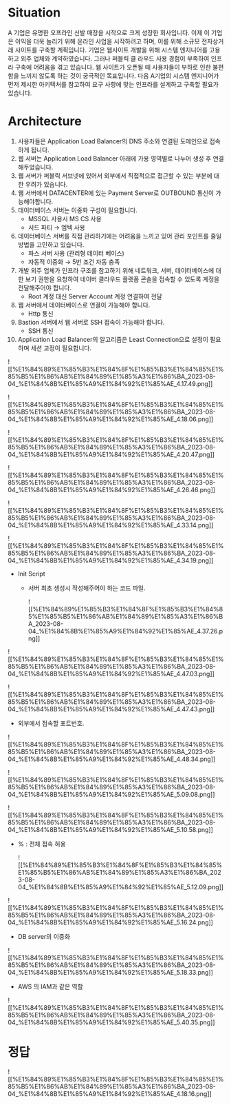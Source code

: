 # Situation

A 기업은 유명한 오프라인 신발 매장을 시작으로 크게 성장한 회사입니다. 이제 이 기업은 이익을 더욱 늘리기 위해 온라인 사업을 시작하려고 하며, 이를 위해 소규모 전자상거래 사이트를 구축할 계획입니다. 기업은 웹사이트 개발을 위해 시스템 엔지니어를 고용하고 외주 업체와 계약하였습니다. 그러나 퍼블릭 클 라우드 사용 경험이 부족하여 인프라 구축에 어려움을 겪고 있습니다. 웹 사이트가 오픈될 때 사용자들이 부하로 인한 불편함을 느끼지 않도록 하는 것이 궁극적인 목표입니다. 다음 A기업의 시스템 엔지니어가 먼저 제시한 아키텍처를 참고하여 요구 사항에 맞는 인프라를 설계하고 구축할 필요가 있습니다.

  

# Architecture

1. 사용자들은 Application Load Balancer의 DNS 주소와 연결된 도메인으로 접속하게 됩니다.
2. 웹 서버는 Application Load Balancer 아래에 가용 영역별로 나누어 생성 후 연결해두었습니다.
3. 웹 서버가 퍼블릭 서브넷에 있어서 외부에서 직접적으로 접근할 수 있는 부분에 대한 우려가 있습니다.
4. 웹 서버에서 DATACENTER에 있는 Payment Server로 OUTBOUND 통신이 가능해야합니다.
5. 데이터베이스 서버는 이중화 구성이 필요합니다.
    - MSSQL 사용시 MS CS 사용
    - 서드 파티 → 엠텍 사용
6. 데이터베이스 서버를 직접 관리하기에는 어려움을 느끼고 있어 관리 포인트를 줄일 방법을 고민하고 있습니다.
    - 파스 서버 사용 (관리형 데이터 베이스)
    - 자동적 이중화 → 5번 조건 자동 충족
7. 개발 외주 업체가 인프라 구조를 참고하기 위해 네트워크, 서버, 데이터베이스에 대한 보기 권한을 요청하여 네이버 클라우드 플랫폼 콘솔을 접속할 수 있도록 계정을 전달해주어야 합니다.
    - Root 계정 대신 Server Account 계정 연결하여 전달
8. 웹 서버에서 데이터베이스로 연결이 가능해야 합니다.
    - Http 통신
9. Bastion 서버에서 웹 서버로 SSH 접속이 가능해야 합니다.
    - SSH 통신
10. Application Load Balancer의 알고리즘은 Least Connection으로 설정이 필요하며 세션 고정이 필요합니다.

  

  

  

![[%E1%84%89%E1%85%B3%E1%84%8F%E1%85%B3%E1%84%85%E1%85%B5%E1%86%AB%E1%84%89%E1%85%A3%E1%86%BA_2023-08-04_%E1%84%8B%E1%85%A9%E1%84%92%E1%85%AE_4.17.49.png]]

  

  

![[%E1%84%89%E1%85%B3%E1%84%8F%E1%85%B3%E1%84%85%E1%85%B5%E1%86%AB%E1%84%89%E1%85%A3%E1%86%BA_2023-08-04_%E1%84%8B%E1%85%A9%E1%84%92%E1%85%AE_4.18.06.png]]

  

![[%E1%84%89%E1%85%B3%E1%84%8F%E1%85%B3%E1%84%85%E1%85%B5%E1%86%AB%E1%84%89%E1%85%A3%E1%86%BA_2023-08-04_%E1%84%8B%E1%85%A9%E1%84%92%E1%85%AE_4.20.47.png]]

  

![[%E1%84%89%E1%85%B3%E1%84%8F%E1%85%B3%E1%84%85%E1%85%B5%E1%86%AB%E1%84%89%E1%85%A3%E1%86%BA_2023-08-04_%E1%84%8B%E1%85%A9%E1%84%92%E1%85%AE_4.26.46.png]]

  

![[%E1%84%89%E1%85%B3%E1%84%8F%E1%85%B3%E1%84%85%E1%85%B5%E1%86%AB%E1%84%89%E1%85%A3%E1%86%BA_2023-08-04_%E1%84%8B%E1%85%A9%E1%84%92%E1%85%AE_4.33.14.png]]

  

![[%E1%84%89%E1%85%B3%E1%84%8F%E1%85%B3%E1%84%85%E1%85%B5%E1%86%AB%E1%84%89%E1%85%A3%E1%86%BA_2023-08-04_%E1%84%8B%E1%85%A9%E1%84%92%E1%85%AE_4.34.19.png]]

- Init Script
    - 서버 최초 생성시 작성해주어야 하는 코드 파일.
        
        ![[%E1%84%89%E1%85%B3%E1%84%8F%E1%85%B3%E1%84%85%E1%85%B5%E1%86%AB%E1%84%89%E1%85%A3%E1%86%BA_2023-08-04_%E1%84%8B%E1%85%A9%E1%84%92%E1%85%AE_4.37.26.png]]
        

  

  

![[%E1%84%89%E1%85%B3%E1%84%8F%E1%85%B3%E1%84%85%E1%85%B5%E1%86%AB%E1%84%89%E1%85%A3%E1%86%BA_2023-08-04_%E1%84%8B%E1%85%A9%E1%84%92%E1%85%AE_4.47.03.png]]

  

  

![[%E1%84%89%E1%85%B3%E1%84%8F%E1%85%B3%E1%84%85%E1%85%B5%E1%86%AB%E1%84%89%E1%85%A3%E1%86%BA_2023-08-04_%E1%84%8B%E1%85%A9%E1%84%92%E1%85%AE_4.47.43.png]]

- 외부에서 접속할 포트번호.

  

![[%E1%84%89%E1%85%B3%E1%84%8F%E1%85%B3%E1%84%85%E1%85%B5%E1%86%AB%E1%84%89%E1%85%A3%E1%86%BA_2023-08-04_%E1%84%8B%E1%85%A9%E1%84%92%E1%85%AE_4.48.34.png]]

  

![[%E1%84%89%E1%85%B3%E1%84%8F%E1%85%B3%E1%84%85%E1%85%B5%E1%86%AB%E1%84%89%E1%85%A3%E1%86%BA_2023-08-04_%E1%84%8B%E1%85%A9%E1%84%92%E1%85%AE_5.09.08.png]]

  

![[%E1%84%89%E1%85%B3%E1%84%8F%E1%85%B3%E1%84%85%E1%85%B5%E1%86%AB%E1%84%89%E1%85%A3%E1%86%BA_2023-08-04_%E1%84%8B%E1%85%A9%E1%84%92%E1%85%AE_5.10.58.png]]

- % : 전체 접속 허용
    
    ![[%E1%84%89%E1%85%B3%E1%84%8F%E1%85%B3%E1%84%85%E1%85%B5%E1%86%AB%E1%84%89%E1%85%A3%E1%86%BA_2023-08-04_%E1%84%8B%E1%85%A9%E1%84%92%E1%85%AE_5.12.09.png]]
    

  

![[%E1%84%89%E1%85%B3%E1%84%8F%E1%85%B3%E1%84%85%E1%85%B5%E1%86%AB%E1%84%89%E1%85%A3%E1%86%BA_2023-08-04_%E1%84%8B%E1%85%A9%E1%84%92%E1%85%AE_5.16.24.png]]

- DB server의 이중화

  

![[%E1%84%89%E1%85%B3%E1%84%8F%E1%85%B3%E1%84%85%E1%85%B5%E1%86%AB%E1%84%89%E1%85%A3%E1%86%BA_2023-08-04_%E1%84%8B%E1%85%A9%E1%84%92%E1%85%AE_5.18.33.png]]

- AWS 의 IAM과 같은 역할

  

![[%E1%84%89%E1%85%B3%E1%84%8F%E1%85%B3%E1%84%85%E1%85%B5%E1%86%AB%E1%84%89%E1%85%A3%E1%86%BA_2023-08-04_%E1%84%8B%E1%85%A9%E1%84%92%E1%85%AE_5.40.35.png]]

# 정답

![[%E1%84%89%E1%85%B3%E1%84%8F%E1%85%B3%E1%84%85%E1%85%B5%E1%86%AB%E1%84%89%E1%85%A3%E1%86%BA_2023-08-04_%E1%84%8B%E1%85%A9%E1%84%92%E1%85%AE_4.18.16.png]]